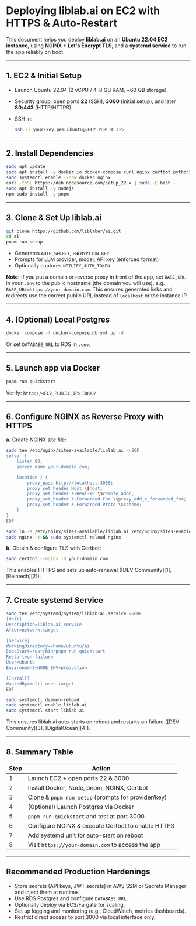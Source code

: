 # Deploying liblab.ai on EC2 with HTTPS & Auto-Restart

This document helps you deploy **liblab.ai** on an **Ubuntu 22.04 EC2 instance**, using **NGINX + Let's Encrypt TLS**, and a **systemd service** to run the app reliably on boot.

---

## 1. EC2 & Initial Setup

- Launch Ubuntu 22.04 (2 vCPU / 4–8 GB RAM, \~60 GB storage).
- Security group: open ports **22** (SSH), **3000** (initial setup), and later **80**/**443** (HTTP/HTTPS).
- SSH in:

  ```bash
  ssh -i your-key.pem ubuntu@<EC2_PUBLIC_IP>
  ```

---

## 2. Install Dependencies

```bash
sudo apt update
sudo apt install -y docker.io docker-compose curl nginx certbot python3-certbot-nginx
sudo systemctl enable --now docker nginx
curl -fsSL https://deb.nodesource.com/setup_22.x | sudo -E bash -
sudo apt install -y nodejs
npm sudo install -g pnpm
```

---

## 3. Clone & Set Up liblab.ai

```bash
git clone https://github.com/liblaber/ai.git
cd ai
pnpm run setup
```

- Generates `AUTH_SECRET`, `ENCRYPTION_KEY`
- Prompts for LLM provider, model, API key (enforced format)
- Optionally captures `NETLIFY_AUTH_TOKEN`

**Note:** If you put a domain or reverse proxy in front of the app, set `BASE_URL` in your `.env` to the public hostname (the domain you will use), e.g. `BASE_URL=https://your-domain.com`. This ensures generated links and redirects use the correct public URL instead of `localhost` or the instance IP.

---

## 4. (Optional) Local Postgres

```bash
docker compose -f docker-compose.db.yml up -d
```

Or set `DATABASE_URL` to RDS in `.env`.

---

## 5. Launch app via Docker

```bash
pnpm run quickstart
```

Verify: `http://<EC2_PUBLIC_IP>:3000/`

---

## 6. Configure NGINX as Reverse Proxy with HTTPS

**a.** Create NGINX site file:

```bash
sudo tee /etc/nginx/sites-available/liblab.ai <<EOF
server {
    listen 80;
    server_name your-domain.com;

    location / {
        proxy_pass http://localhost:3000;
        proxy_set_header Host \$host;
        proxy_set_header X-Real-IP \$remote_addr;
        proxy_set_header X-Forwarded-For \$proxy_add_x_forwarded_for;
        proxy_set_header X-Forwarded-Proto \$scheme;
    }
}
EOF

sudo ln -s /etc/nginx/sites-available/liblab.ai /etc/nginx/sites-enabled/
sudo nginx -t && sudo systemctl reload nginx
```

**b.** Obtain & configure TLS with Certbot:

```bash
sudo certbot --nginx -d your-domain.com
```

This enables HTTPS and sets up auto-renewal ([DEV Community][1], [Reintech][2]).

---

## 7. Create systemd Service

```bash
sudo tee /etc/systemd/system/liblab-ai.service <<EOF
[Unit]
Description=liblab.ai service
After=network.target

[Service]
WorkingDirectory=/home/ubuntu/ai
ExecStart=/usr/bin/pnpm run quickstart
Restart=on-failure
User=ubuntu
Environment=NODE_ENV=production

[Install]
WantedBy=multi-user.target
EOF

sudo systemctl daemon-reload
sudo systemctl enable liblab-ai
sudo systemctl start liblab-ai
```

This ensures liblab.ai auto-starts on reboot and restarts on failure ([DEV Community][3], [DigitalOcean][4]).

---

## 8. Summary Table

| Step | Action                                              |
| ---- | --------------------------------------------------- |
| 1    | Launch EC2 + open ports 22 & 3000                   |
| 2    | Install Docker, Node, pnpm, NGINX, Certbot          |
| 3    | Clone & `pnpm run setup` (prompts for provider/key) |
| 4    | (Optional) Launch Postgres via Docker               |
| 5    | `pnpm run quickstart` and test at port 3000         |
| 6    | Configure NGINX & execute Certbot to enable HTTPS   |
| 7    | Add systemd unit for auto-start on reboot           |
| 8    | Visit `https://your-domain.com` to access the app   |

---

## Recommended Production Hardenings

- Store secrets (API keys, JWT secrets) in AWS SSM or Secrets Manager and inject them at runtime.
- Use RDS Postgres and configure `DATABASE_URL`.
- Optionally deploy via ECS/Fargate for scaling.
- Set up logging and monitoring (e.g., CloudWatch, metrics dashboards).
- Restrict direct access to port 3000 via local interface only.
